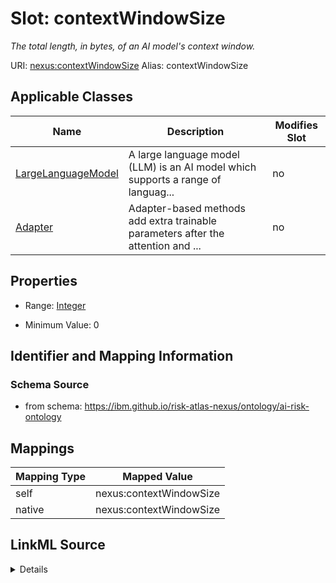 

# Slot: contextWindowSize


_The total length, in bytes, of an AI model's context window._





URI: [nexus:contextWindowSize](https://ibm.github.io/risk-atlas-nexus/ontology/contextWindowSize)
Alias: contextWindowSize

<!-- no inheritance hierarchy -->





## Applicable Classes

| Name | Description | Modifies Slot |
| --- | --- | --- |
| [LargeLanguageModel](LargeLanguageModel.md) | A large language model (LLM) is an AI model which supports a range of languag... |  no  |
| [Adapter](Adapter.md) | Adapter-based methods add extra trainable parameters after the attention and ... |  no  |







## Properties

* Range: [Integer](Integer.md)

* Minimum Value: 0





## Identifier and Mapping Information







### Schema Source


* from schema: https://ibm.github.io/risk-atlas-nexus/ontology/ai-risk-ontology




## Mappings

| Mapping Type | Mapped Value |
| ---  | ---  |
| self | nexus:contextWindowSize |
| native | nexus:contextWindowSize |




## LinkML Source

<details>
```yaml
name: contextWindowSize
description: The total length, in bytes, of an AI model's context window.
from_schema: https://ibm.github.io/risk-atlas-nexus/ontology/ai-risk-ontology
rank: 1000
alias: contextWindowSize
domain_of:
- LargeLanguageModel
range: integer
minimum_value: 0

```
</details>
